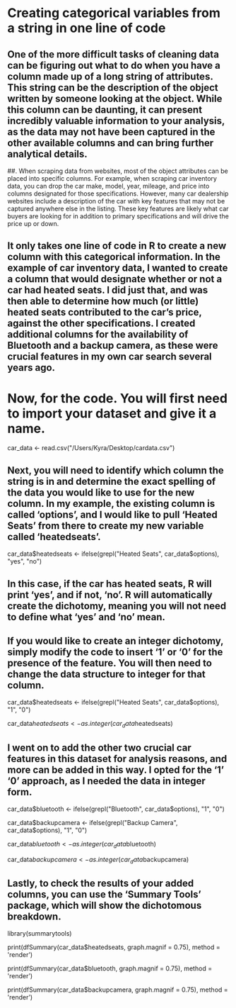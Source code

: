 # Creating categorical variables from a string in one line of code

## One of the more difficult tasks of cleaning data can be figuring out what to do when you have a column made up of a long string of attributes. This string can be the description of the object written by someone looking at the object. While this column can be daunting, it can present incredibly valuable information to your analysis, as the data may not have been captured in the other available columns and can bring further analytical details.

##. When scraping data from websites, most of the object attributes can be placed into specific columns. For example, when scraping car inventory data, you can drop the car make, model, year, mileage, and price into columns designated for those specifications. However, many car dealership websites include a description of the car with key features that may not be captured anywhere else in the listing. These key features are likely what car buyers are looking for in addition to primary specifications and will drive the price up or down.  

## It only takes one line of code in R to create a new column with this categorical information. In the example of car inventory data, I wanted to create a column that would designate whether or not a car had heated seats. I did just that, and was then able to determine how much (or little) heated seats contributed to the car’s price, against the other specifications. I created additional columns for the availability of Bluetooth and a backup camera, as these were crucial features in my own car search several years ago. 

# Now, for the code. You will first need to import your dataset and give it a name. 

car_data <- read.csv("/Users/Kyra/Desktop/cardata.csv")

## Next, you will need to identify which column the string is in and determine the exact spelling of the data you would like to use for the new column. In my example, the existing column is called ‘options’, and I would like to pull ‘Heated Seats’ from there to create my new variable called ‘heatedseats’. 

car_data$heatedseats <- ifelse(grepl("Heated Seats", car_data$options), "yes", "no")

## In this case, if the car has heated seats, R will print ‘yes’, and if not, ‘no’. R will automatically create the dichotomy, meaning you will not need to define what ‘yes’ and ‘no’ mean. 

## If you would like to create an integer dichotomy, simply modify the code to insert ‘1’ or ‘0’ for the presence of the feature. You will then need to change the data structure to integer for that column. 

car_data$heatedseats <- ifelse(grepl("Heated Seats", car_data$options), "1", "0")

car_data$heatedseats <- as.integer(car_data$heatedseats)

## I went on to add the other two crucial car features in this dataset for analysis reasons, and more can be added in this way. I opted for the ‘1’ ‘0’ approach, as I needed the data in integer form. 

car_data$bluetooth <- ifelse(grepl("Bluetooth", car_data$options), "1", "0")

car_data$backupcamera <- ifelse(grepl("Backup Camera", car_data$options), "1", "0")

car_data$bluetooth <- as.integer(car_data$bluetooth)

car_data$backupcamera <- as.integer(car_data$backupcamera)

## Lastly, to check the results of your added columns, you can use the ‘Summary Tools’ package, which will show the dichotomous breakdown.

library(summarytools)

print(dfSummary(car_data$heatedseats, graph.magnif = 0.75), method = 'render')

print(dfSummary(car_data$bluetooth, graph.magnif = 0.75), method = 'render')

print(dfSummary(car_data$backupcamera, graph.magnif = 0.75), method = 'render')
